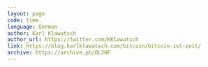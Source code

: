 ```yaml
---
layout: page
code: time
language: German
author: Karl Klawatsch
author_url: https://twitter.com/KKlawatsch
link: https://blog.karlklawatsch.com/bitcoin/bitcoin-ist-zeit/
archive: https://archive.ph/OL2HF
---
```

